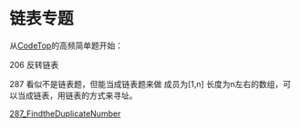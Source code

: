 # 链表专题

从[CodeTop](https://codetop.cc/home)的高频简单题开始：

206 反转链表



287 看似不是链表题，但能当成链表题来做
成员为[1,n] 长度为n左右的数组，可以当成链表，用链表的方式来寻址。

[287_FindtheDuplicateNumber](./LeetCode/287_FindtheDuplicateNumber.py)